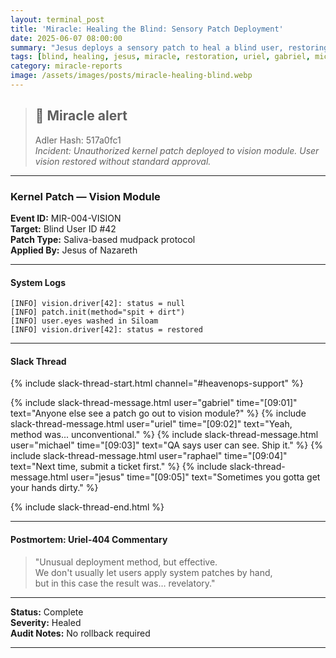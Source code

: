 ```yaml
---
layout: terminal_post
title: 'Miracle: Healing the Blind: Sensory Patch Deployment'
date: 2025-06-07 08:00:00
summary: "Jesus deploys a sensory patch to heal a blind user, restoring vision with an unconventional but effective protocol."
tags: [blind, healing, jesus, miracle, restoration, uriel, gabriel, michael, raphael]
category: miracle-reports
image: /assets/images/posts/miracle-healing-blind.webp
---
```


> ## 🚨 Miracle alert
> Adler Hash: 517a0fc1  
> _Incident: Unauthorized kernel patch deployed to vision module. User vision restored without standard approval._

<hr />

### Kernel Patch — Vision Module

**Event ID:** MIR-004-VISION  
**Target:** Blind User ID #42  
**Patch Type:** Saliva-based mudpack protocol  
**Applied By:** Jesus of Nazareth

---

#### System Logs

```log
[INFO] vision.driver[42]: status = null
[INFO] patch.init(method="spit + dirt")
[INFO] user.eyes washed in Siloam
[INFO] vision.driver[42]: status = restored
```

---

#### Slack Thread

{% include slack-thread-start.html channel="#heavenops-support" %}

{% include slack-thread-message.html user="gabriel" time="[09:01]" text="Anyone else see a patch go out to vision module?" %}
{% include slack-thread-message.html user="uriel" time="[09:02]" text="Yeah, method was... unconventional." %}
{% include slack-thread-message.html user="michael" time="[09:03]" text="QA says user can see. Ship it." %}
{% include slack-thread-message.html user="raphael" time="[09:04]" text="Next time, submit a ticket first." %}
{% include slack-thread-message.html user="jesus" time="[09:05]" text="Sometimes you gotta get your hands dirty." %}

{% include slack-thread-end.html %}

---

#### Postmortem: Uriel-404 Commentary

> "Unusual deployment method, but effective.  
> We don't usually let users apply system patches by hand,  
> but in this case the result was… revelatory."

---

**Status:** Complete  
**Severity:** Healed  
**Audit Notes:** No rollback required

---


